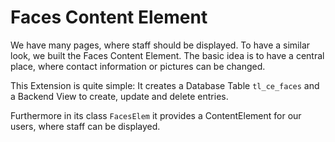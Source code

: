 # Faces Content Element
We have many pages, where staff should be displayed. To have a similar look, we built the Faces Content Element.
The basic idea is to have a central place, where contact information or pictures can be changed.

This Extension is quite simple: It creates a Database Table `tl_ce_faces` and a Backend View to create, update and delete entries.

Furthermore in its class `FacesElem` it provides a ContentElement for our users, where staff can be displayed.
